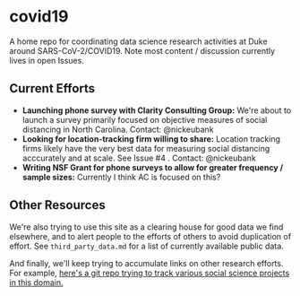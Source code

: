 # covid19
A home repo for coordinating data science research activities at Duke around SARS-CoV-2/COVID19. Note most content / discussion currently lives in open Issues. 

## Current Efforts

- **Launching phone survey with Clarity Consulting Group:** We're about to launch a survey primarily focused on objective measures of social distancing in North Carolina. Contact: @nickeubank
- **Looking for location-tracking firm willing to share:** Location tracking firms likely have the very best data for measuring social distancing acccurately and at scale. See Issue #4 . Contact: @nickeubank
- **Writing NSF Grant for phone surveys to allow for greater frequency / sample sizes:** Currently I think AC is focused on this?

## Other Resources

We're also trying to use this site as a clearing house for good data we find elsewhere, and to alert people to the efforts of others to avoid duplication of effort. See `third_party_data.md` for a list of currently available public data.

And finally, we'll keep trying to accumulate links on other research efforts. For example, [here's a git repo trying to track various social science projects in this domain.](https://github.com/natematias/covid-19-social-science-research)
